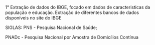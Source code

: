  1° Extração de dados do IBGE, focado em dados de caracteristicas da população e educação.
 Extração de diferentes bancos de dados disponíveis no site do IBGE

SIGLAS:
PNS - Pesquisa Nacional de Saúde;

PNADc - Pesquisa Nacional por Amostra de Domicílios Contínua
